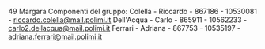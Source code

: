 49
Margara
Componenti del gruppo:
Colella - Riccardo - 867186 - 10530081 - riccardo.colella@mail.polimi.it
Dell'Acqua - Carlo - 865911 - 10562233 - carlo2.dellacqua@mail.polimi.it
Ferrari - Adriana - 867753 - 10535197 - adriana.ferrari@mail.polimi.it
